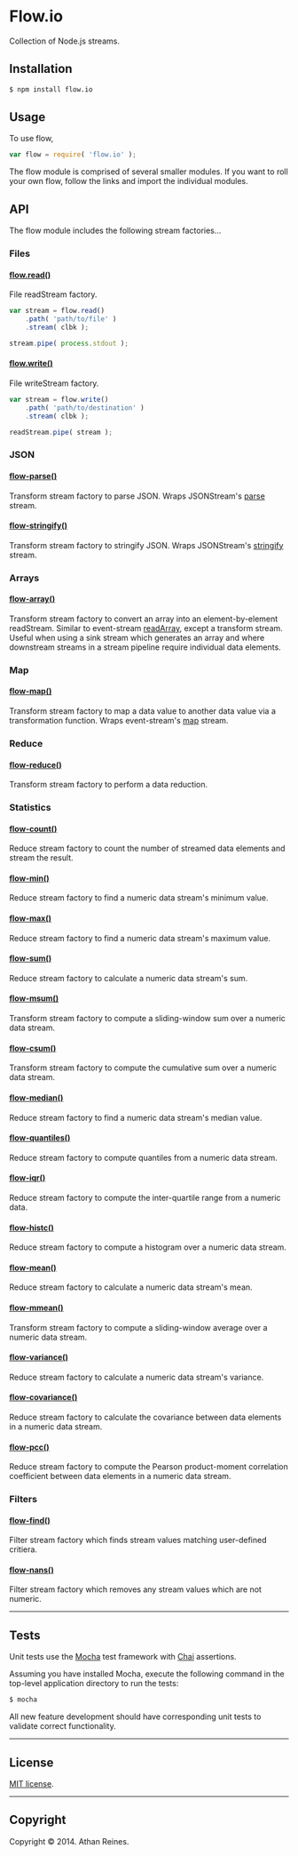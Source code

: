 Flow.io
==========

Collection of Node.js streams.


## Installation

``` bash
$ npm install flow.io
```

## Usage

To use flow,

``` javascript
var flow = require( 'flow.io' );
```

The flow module is comprised of several smaller modules. If you want to roll your own flow, follow the links and import the individual modules.


## API

The flow module includes the following stream factories...

### Files

#### [flow.read()](https://github.com/flow-io/flow-read)

File readStream factory.

``` javascript
var stream = flow.read()
	.path( 'path/to/file' )
	.stream( clbk );

stream.pipe( process.stdout );
```


#### [flow.write()](https://github.com/flow-io/flow-write)

File writeStream factory.

``` javascript
var stream = flow.write()
	.path( 'path/to/destination' )
	.stream( clbk );

readStream.pipe( stream );
```


### JSON

#### [flow-parse()](https://github.com/flow-io/flow-parse)

Transform stream factory to parse JSON. Wraps JSONStream's [parse](https://github.com/dominictarr/JSONStream) stream.


#### [flow-stringify()](https://github.com/flow-io/flow-stringify)

Transform stream factory to stringify JSON. Wraps JSONStream's [stringify](https://github.com/dominictarr/JSONStream) stream.


### Arrays

#### [flow-array()](https://github.com/flow-io/flow-array)

Transform stream factory to convert an array into an element-by-element readStream. Similar to event-stream [readArray](https://github.com/dominictarr/event-stream#readarray-array), except a transform stream. Useful when using a sink stream which generates an array and where downstream streams in a stream pipeline require individual data elements. 




### Map

#### [flow-map()](https://github.com/flow-io/flow-map)

Transform stream factory to map a data value to another data value via a transformation function. Wraps event-stream's [map](https://github.com/dominictarr/event-stream#map-asyncfunction) stream.


### Reduce

#### [flow-reduce()](https://github.com/flow-io/flow-reduce)

Transform stream factory to perform a data reduction.


### Statistics

#### [flow-count()](https://github.com/flow-io/flow-count)

Reduce stream factory to count the number of streamed data elements and stream the result.


#### [flow-min()](https://github.com/flow-io/flow-min)

Reduce stream factory to find a numeric data stream's minimum value.


#### [flow-max()](https://github.com/flow-io/flow-max)

Reduce stream factory to find a numeric data stream's maximum value.


#### [flow-sum()](https://github.com/flow-io/flow-sum)

Reduce stream factory to calculate a numeric data stream's sum.


#### [flow-msum()](https://github.com/flow-io/flow-msum)

Transform stream factory to compute a sliding-window sum over a numeric data stream.


#### [flow-csum()](https://github.com/flow-io/flow-csum)

Transform stream factory to compute the cumulative sum over a numeric data stream.


#### [flow-median()](https://github.com/flow-io/flow-median)

Reduce stream factory to find a numeric data stream's median value.


#### [flow-quantiles()](https://github.com/flow-io/flow-quantiles)

Reduce stream factory to compute quantiles from a numeric data stream.


#### [flow-iqr()](https://github.com/flow-io/flow-iqr)

Reduce stream factory to compute the inter-quartile range from a numeric data.


#### [flow-histc()](https://github.com/flow-io/flow-histc)

Reduce stream factory to compute a histogram over a numeric data stream.


#### [flow-mean()](https://github.com/flow-io/flow-mean)

Reduce stream factory to calculate a numeric data stream's mean.


#### [flow-mmean()](https://github.com/flow-io/flow-mmean)

Transform stream factory to compute a sliding-window average over a numeric data stream.


#### [flow-variance()](https://github.com/flow-io/flow-variance)

Reduce stream factory to calculate a numeric data stream's variance.


#### [flow-covariance()](https://github.com/flow-io/flow-covariance)

Reduce stream factory to calculate the covariance between data elements in a numeric data stream.


#### [flow-pcc()](https://github.com/flow-io/flow-pcc)

Reduce stream factory to compute the Pearson product-moment correlation coefficient between data elements in a numeric data stream.



### Filters

#### [flow-find()](https://github.com/flow-io/flow-find)

Filter stream factory which finds stream values matching user-defined critiera.


#### [flow-nans()](https://github.com/flow-io/flow-nans)

Filter stream factory which removes any stream values which are not numeric.



---
## Tests

Unit tests use the [Mocha](http://visionmedia.github.io/mocha) test framework with [Chai](http://chaijs.com) assertions.

Assuming you have installed Mocha, execute the following command in the top-level application directory to run the tests:

``` bash
$ mocha
```

All new feature development should have corresponding unit tests to validate correct functionality.


---
## License

[MIT license](http://opensource.org/licenses/MIT). 


---
## Copyright

Copyright &copy; 2014. Athan Reines.
